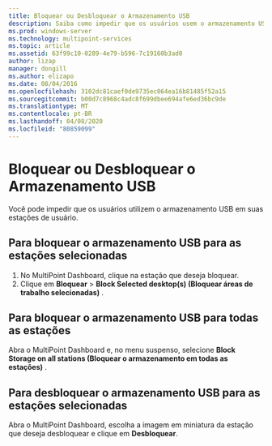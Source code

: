 ```yaml
---
title: Bloquear ou Desbloquear o Armazenamento USB
description: Saiba como impedir que os usuários usem o armazenamento USB em estações multiponto
ms.prod: windows-server
ms.technology: multipoint-services
ms.topic: article
ms.assetid: 63f99c10-0289-4e79-b596-7c19160b3ad0
author: lizap
manager: dongill
ms.author: elizapo
ms.date: 08/04/2016
ms.openlocfilehash: 3102dc81caef0de9735ec064ea16b81485f52a15
ms.sourcegitcommit: b00d7c8968c4adc8f699dbee694afe6ed36bc9de
ms.translationtype: MT
ms.contentlocale: pt-BR
ms.lasthandoff: 04/08/2020
ms.locfileid: "80859099"
---
```

# <a name="block-or-unblock-usb-storage"></a>Bloquear ou Desbloquear o Armazenamento USB
Você pode impedir que os usuários utilizem o armazenamento USB em suas estações de usuário.  
  
## <a name="to-block-usb-storage-for-selected-stations"></a>Para bloquear o armazenamento USB para as estações selecionadas  
1. No MultiPoint Dashboard, clique na estação que deseja bloquear.  
2. Clique em **Bloquear** > **Block Selected desktop(s) (Bloquear áreas de trabalho selecionadas)** .   
  
## <a name="to-block-usb-storage-for-all-stations"></a>Para bloquear o armazenamento USB para todas as estações  
Abra o MultiPoint Dashboard e, no menu suspenso, selecione **Block Storage on all stations (Bloquear o armazenamento em todas as estações)** .   
  
## <a name="to-unblock-usb-storage-for-selected-stations"></a>Para desbloquear o armazenamento USB para as estações selecionadas  
Abra o MultiPoint Dashboard, escolha a imagem em miniatura da estação que deseja desbloquear e clique em **Desbloquear**.